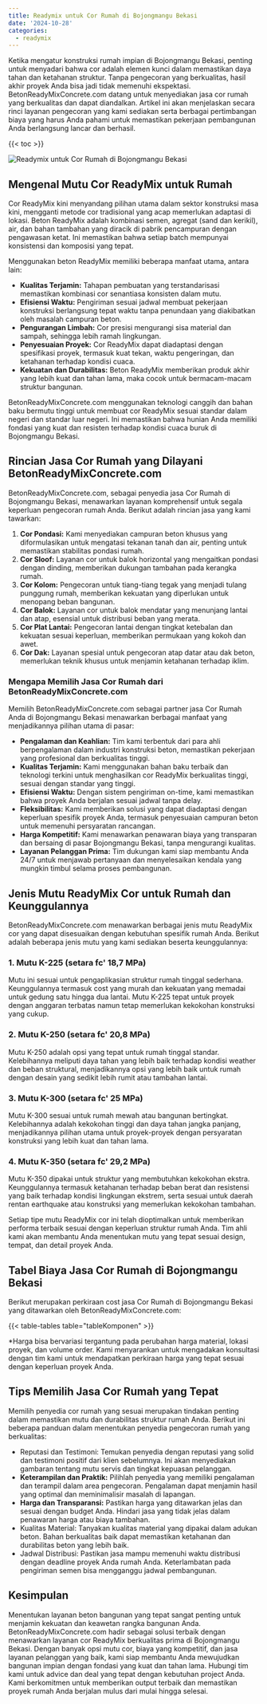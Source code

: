 ```yaml
---
title: Readymix untuk Cor Rumah di Bojongmangu Bekasi
date: '2024-10-28'
categories:
  - readymix
---
```


Ketika mengatur konstruksi rumah impian di Bojongmangu Bekasi, penting untuk menyadari bahwa cor adalah elemen kunci dalam memastikan daya tahan dan ketahanan struktur. Tanpa pengecoran yang berkualitas, hasil akhir proyek Anda bisa jadi tidak memenuhi ekspektasi. BetonReadyMixConcrete.com datang untuk menyediakan jasa cor rumah yang berkualitas dan dapat diandalkan. Artikel ini akan menjelaskan secara rinci layanan pengecoran yang kami sediakan serta berbagai pertimbangan biaya yang harus Anda pahami untuk memastikan pekerjaan pembangunan Anda berlangsung lancar dan berhasil.

{{< toc >}}

![Readymix untuk Cor Rumah di Bojongmangu Bekasi](https://betoncor8.github.io/cor/harga-beton-readymix-concrete%20(14).png)

## Mengenal Mutu Cor ReadyMix untuk Rumah

Cor ReadyMix kini menyandang pilihan utama dalam sektor konstruksi masa kini, mengganti metode cor tradisional yang acap memerlukan adaptasi di lokasi. Beton ReadyMix adalah kombinasi semen, agregat (sand dan kerikil), air, dan bahan tambahan yang diracik di pabrik pencampuran dengan pengawasan ketat. Ini memastikan bahwa setiap batch mempunyai konsistensi dan komposisi yang tepat.

Menggunakan beton ReadyMix memiliki beberapa manfaat utama, antara lain:

- **Kualitas Terjamin:** Tahapan pembuatan yang terstandarisasi memastikan kombinasi cor senantiasa konsisten dalam mutu.
- **Efisiensi Waktu:** Pengiriman sesuai jadwal membuat pekerjaan konstruksi berlangsung tepat waktu tanpa penundaan yang diakibatkan oleh masalah campuran beton.
- **Pengurangan Limbah:** Cor presisi mengurangi sisa material dan sampah, sehingga lebih ramah lingkungan.
- **Penyesuaian Proyek:** Cor ReadyMix dapat diadaptasi dengan spesifikasi proyek, termasuk kuat tekan, waktu pengeringan, dan ketahanan terhadap kondisi cuaca.
- **Kekuatan dan Durabilitas:** Beton ReadyMix memberikan produk akhir yang lebih kuat dan tahan lama, maka cocok untuk bermacam-macam struktur bangunan.

BetonReadyMixConcrete.com menggunakan teknologi canggih dan bahan baku bermutu tinggi untuk membuat cor ReadyMix sesuai standar dalam negeri dan standar luar negeri. Ini memastikan bahwa hunian Anda memiliki fondasi yang kuat dan resisten terhadap kondisi cuaca buruk di Bojongmangu Bekasi.

## Rincian Jasa Cor Rumah yang Dilayani BetonReadyMixConcrete.com

BetonReadyMixConcrete.com, sebagai penyedia jasa Cor Rumah di Bojongmangu Bekasi, menawarkan layanan komprehensif untuk segala keperluan pengecoran rumah Anda. Berikut adalah rincian jasa yang kami tawarkan:

1. **Cor Pondasi:** Kami menyediakan campuran beton khusus yang diformulasikan untuk mengatasi tekanan tanah dan air, penting untuk memastikan stabilitas pondasi rumah.
2. **Cor Sloof:** Layanan cor untuk balok horizontal yang mengaitkan pondasi dengan dinding, memberikan dukungan tambahan pada kerangka rumah.
3. **Cor Kolom:** Pengecoran untuk tiang-tiang tegak yang menjadi tulang punggung rumah, memberikan kekuatan yang diperlukan untuk menopang beban bangunan.
4. **Cor Balok:** Layanan cor untuk balok mendatar yang menunjang lantai dan atap, esensial untuk distribusi beban yang merata.
5. **Cor Plat Lantai:** Pengecoran lantai dengan tingkat ketebalan dan kekuatan sesuai keperluan, memberikan permukaan yang kokoh dan awet.
6. **Cor Dak:** Layanan spesial untuk pengecoran atap datar atau dak beton, memerlukan teknik khusus untuk menjamin ketahanan terhadap iklim.

### Mengapa Memilih Jasa Cor Rumah dari BetonReadyMixConcrete.com

Memilih BetonReadyMixConcrete.com sebagai partner jasa Cor Rumah Anda di Bojongmangu Bekasi menawarkan berbagai manfaat yang menjadikannya pilihan utama di pasar:

- **Pengalaman dan Keahlian:** Tim kami terbentuk dari para ahli berpengalaman dalam industri konstruksi beton, memastikan pekerjaan yang profesional dan berkualitas tinggi.
- **Kualitas Terjamin:** Kami menggunakan bahan baku terbaik dan teknologi terkini untuk menghasilkan cor ReadyMix berkualitas tinggi, sesuai dengan standar yang tinggi.
- **Efisiensi Waktu:** Dengan sistem pengiriman on-time, kami memastikan bahwa proyek Anda berjalan sesuai jadwal tanpa delay.
- **Fleksibilitas:** Kami memberikan solusi yang dapat diadaptasi dengan keperluan spesifik proyek Anda, termasuk penyesuaian campuran beton untuk memenuhi persyaratan rancangan.
- **Harga Kompetitif:** Kami menawarkan penawaran biaya yang transparan dan bersaing di pasar Bojongmangu Bekasi, tanpa mengurangi kualitas.
- **Layanan Pelanggan Prima:** Tim dukungan kami siap membantu Anda 24/7 untuk menjawab pertanyaan dan menyelesaikan kendala yang mungkin timbul selama proses pembangunan.

## Jenis Mutu ReadyMix Cor untuk Rumah dan Keunggulannya

BetonReadyMixConcrete.com menawarkan berbagai jenis mutu ReadyMix cor yang dapat disesuaikan dengan kebutuhan spesifik rumah Anda. Berikut adalah beberapa jenis mutu yang kami sediakan beserta keunggulannya:

### 1\. Mutu K-225 (setara fc' 18,7 MPa)

Mutu ini sesuai untuk pengaplikasian struktur rumah tinggal sederhana. Keunggulannya termasuk cost yang murah dan kekuatan yang memadai untuk gedung satu hingga dua lantai. Mutu K-225 tepat untuk proyek dengan anggaran terbatas namun tetap memerlukan kekokohan konstruksi yang cukup.

### 2\. Mutu K-250 (setara fc' 20,8 MPa)

Mutu K-250 adalah opsi yang tepat untuk rumah tinggal standar. Kelebihannya meliputi daya tahan yang lebih baik terhadap kondisi weather dan beban struktural, menjadikannya opsi yang lebih baik untuk rumah dengan desain yang sedikit lebih rumit atau tambahan lantai.

### 3\. Mutu K-300 (setara fc' 25 MPa)

Mutu K-300 sesuai untuk rumah mewah atau bangunan bertingkat. Kelebihannya adalah kekokohan tinggi dan daya tahan jangka panjang, menjadikannya pilihan utama untuk proyek-proyek dengan persyaratan konstruksi yang lebih kuat dan tahan lama.

### 4\. Mutu K-350 (setara fc' 29,2 MPa)

Mutu K-350 dipakai untuk struktur yang membutuhkan kekokohan ekstra. Keunggulannya termasuk ketahanan terhadap beban berat dan resistensi yang baik terhadap kondisi lingkungan ekstrem, serta sesuai untuk daerah rentan earthquake atau konstruksi yang memerlukan kekokohan tambahan.

Setiap tipe mutu ReadyMix cor ini telah dioptimalkan untuk memberikan performa terbaik sesuai dengan keperluan struktur rumah Anda. Tim ahli kami akan membantu Anda menentukan mutu yang tepat sesuai design, tempat, dan detail proyek Anda.

## Tabel Biaya Jasa Cor Rumah di Bojongmangu Bekasi

Berikut merupakan perkiraan cost jasa Cor Rumah di Bojongmangu Bekasi yang ditawarkan oleh BetonReadyMixConcrete.com:

{{< table-tables table="tableKomponen" >}}

\*Harga bisa bervariasi tergantung pada perubahan harga material, lokasi proyek, dan volume order. Kami menyarankan untuk mengadakan konsultasi dengan tim kami untuk mendapatkan perkiraan harga yang tepat sesuai dengan keperluan proyek Anda.

## Tips Memilih Jasa Cor Rumah yang Tepat

Memilih penyedia cor rumah yang sesuai merupakan tindakan penting dalam memastikan mutu dan durabilitas struktur rumah Anda. Berikut ini beberapa panduan dalam menentukan penyedia pengecoran rumah yang berkualitas:

- Reputasi dan Testimoni: Temukan penyedia dengan reputasi yang solid dan testimoni positif dari klien sebelumnya. Ini akan menyediakan gambaran tentang mutu servis dan tingkat kepuasan pelanggan.
- **Keterampilan dan Praktik:** Pilihlah penyedia yang memiliki pengalaman dan terampil dalam area pengecoran. Pengalaman dapat menjamin hasil yang optimal dan meminimalisir masalah di lapangan.
- **Harga dan Transparansi:** Pastikan harga yang ditawarkan jelas dan sesuai dengan budget Anda. Hindari jasa yang tidak jelas dalam penawaran harga atau biaya tambahan.
- Kualitas Material: Tanyakan kualitas material yang dipakai dalam adukan beton. Bahan berkualitas baik dapat memastikan ketahanan dan durabilitas beton yang lebih baik.
- Jadwal Distribusi: Pastikan jasa mampu memenuhi waktu distribusi dengan deadline proyek Anda rumah Anda. Keterlambatan pada pengiriman semen bisa mengganggu jadwal pembangunan.

## Kesimpulan

Menentukan layanan beton bangunan yang tepat sangat penting untuk menjamin kekuatan dan keawetan rangka bangunan Anda. BetonReadyMixConcrete.com hadir sebagai solusi terbaik dengan menawarkan layanan cor ReadyMix berkualitas prima di Bojongmangu Bekasi. Dengan banyak opsi mutu cor, biaya yang kompetitif, dan jasa layanan pelanggan yang baik, kami siap membantu Anda mewujudkan bangunan impian dengan fondasi yang kuat dan tahan lama. Hubungi tim kami untuk advice dan deal yang tepat dengan kebutuhan project Anda. Kami berkomitmen untuk memberikan output terbaik dan memastikan proyek rumah Anda berjalan mulus dari mulai hingga selesai.
